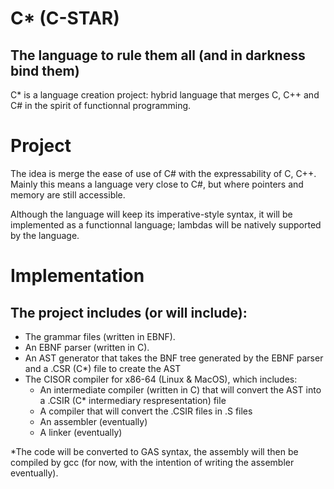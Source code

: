 # C* (C-STAR)
## The language to rule them all (and in darkness bind them)
C* is a language creation project: hybrid language that merges C, C++ and C# in the spirit of functionnal programming.

Project
=======
The idea is merge the ease of use of C# with the expressability of C, C++. Mainly this 
means a language very close to C#, but where pointers and memory are still accessible.

Although the language will keep its imperative-style syntax, it will be implemented as a functionnal language; lambdas will be natively supported by the language.

Implementation
==============
## The project includes (or will include):
- The grammar files (written in EBNF).
- An EBNF parser (written in C).
- An AST generator that takes the BNF tree generated by the EBNF parser and a .CSR (C*) file to create the AST
- The CISOR compiler for x86-64 (Linux & MacOS), which includes:
    - An intermediate compiler (written in C) that will convert the AST into a .CSIR (C* intermediary respresentation) file
    - A compiler that will convert the .CSIR files in .S files
    - An assembler (eventually)
    - A linker (eventually)

*The code will be converted to GAS syntax, the assembly will then be compiled by gcc (for now, with the intention of writing the assembler eventually).
